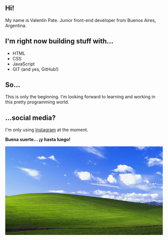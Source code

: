 ## Hi!

My name is Valentín Pate. Junior front-end developer from Buenos Aires, Argentina.

## I'm right now building stuff with...

* HTML
* CSS
* JavaScript
* GIT (and yes, GitHub!)

## So...

This is only the beginning. I'm looking forward to learning and working in this pretty programming world.

## ...social media?

I'm only using [Instagram](https://www.instagram.com/valentinpate/) at the moment.

**Buena suerte... ¡y hasta luego!**

![Shoutout to the best screen of them all...](bliss.jpg "Bliss")